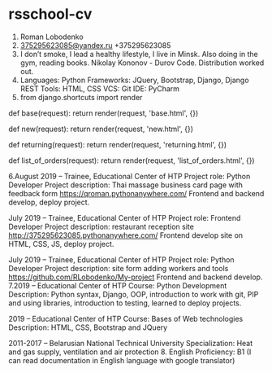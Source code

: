 # rsschool-cv
1. Roman Lobodenko
2. 375295623085@yandex.ru  +375295623085
3. I don’t smoke, I lead a healthy lifestyle, I live in Minsk. Also doing in the gym, reading books. Nikolay Kononov - Durov Code. Distribution worked out.
4. Languages:	Python
Frameworks: JQuery, Bootstrap, Django, Django REST
Tools: HTML, CSS
VCS:	Git
IDE:	PyCharm
5. from django.shortcuts import render

def base(request):
    return render(request, 'base.html', {})

def new(request):
    return render(request, 'new.html', {})

def returning(request):
    return render(request, 'returning.html', {})

def list_of_orders(request):
    return render(request, 'list_of_orders.html', {})

6.August 2019 – Trainee, Educational Center of HTP
Project role: Python Developer
Project description: Thai massage business card page with feedback form
https://qroman.pythonanywhere.com/
Frontend and backend develop, deploy project.

July 2019 – Trainee, Educational Center of HTP
Project role: Frontend Developer
Project description: restaurant reception site
http://375295623085.pythonanywhere.com/
Frontend develop site on HTML, CSS, JS, deploy project.

July 2019 – Trainee, Educational Center of HTP
Project role: Python Developer
Project description: site form adding workers and tools
 https://github.com/RLobodenko/My-project 
Frontend and backend develop.
7.2019 – Educational Center of HTP
Course: Python Development
Description: Python syntax, Django, OOP, introduction to  work with git, PIP and using libraries, introduction to testing, learned to deploy projects.

2019 – Educational Center of HTP
Course: Bases of Web technologies
Description: HTML, CSS, Bootstrap and JQuery

2011-2017 – Belarusian National Technical University
Specialization: Heat and gas supply, ventilation and  air protection
8. English Proficiency:	 B1 (I can read documentation in English language with google translator)
